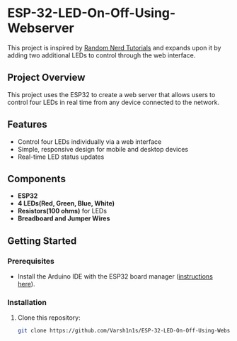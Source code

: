 # ESP-32-LED-On-Off-Using-Webserver

This project is inspired by [Random Nerd Tutorials](https://randomnerdtutorials.com/esp32-web-server-arduino-ide/) and expands upon it by adding two additional LEDs to control through the web interface.

## Project Overview

This project uses the ESP32 to create a web server that allows users to control four LEDs in real time from any device connected to the network. 

## Features
- Control four LEDs individually via a web interface
- Simple, responsive design for mobile and desktop devices
- Real-time LED status updates

## Components
- **ESP32**
- **4 LEDs(Red, Green, Blue, White)**
- **Resistors(100 ohms)** for LEDs
- **Breadboard and Jumper Wires**

## Getting Started

### Prerequisites
- Install the Arduino IDE with the ESP32 board manager ([instructions here](https://randomnerdtutorials.com/installing-the-esp32-board-in-arduino-ide-windows-instructions/)).

### Installation
1. Clone this repository:
   ```bash
   git clone https://github.com/Varsh1n1s/ESP-32-LED-On-Off-Using-Webserver.git
